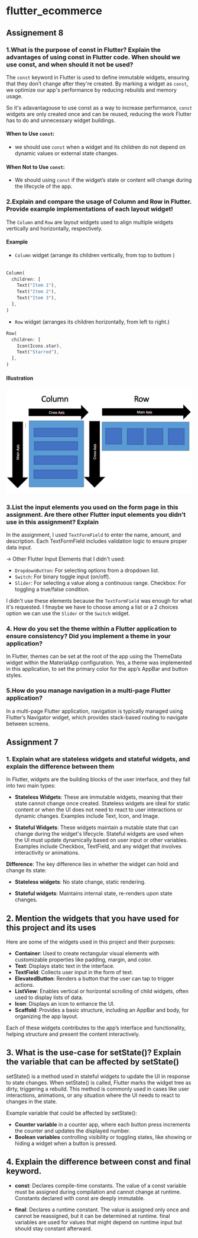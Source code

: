 # flutter_ecommerce

## Assignement 8

### 1.What is the purpose of const in Flutter? Explain the advantages of using const in Flutter code. When should we use const, and when should it not be used?

The `const` keyword in Flutter is used to define immutable widgets, ensuring that they don’t change after they're created. By marking a widget as `const`, we optimize our app's performance by reducing rebuilds and memory usage.

So it's adavantagouse to use const as a way to increase performance, `const` widgets are only created once and can be reused, reducing the work Flutter has to do and unnecessary widget buildings.

#### When to Use `const`:

- we should use `const` when a widget and its children do not depend on dynamic values or external state changes.

#### When Not to Use `const`:

- We should using `const` if the widget’s state or content will change during the lifecycle of the app.


### 2.Explain and compare the usage of Column and Row in Flutter. Provide example implementations of each layout widget!

The `Column` and `Row` are layout widgets used to align multiple widgets vertically and horizontally, respectively.

#### Example

- `Column` widget (arrange its children vertically, from top to bottom )

```dart

Column(
  children: [
    Text("Item 1"),
    Text("Item 2"),
    Text("Item 3"),
  ],
)
```

- `Row` widget (arranges its children horizontally, from left to right.)

```dart
Row(
  children: [
    Icon(Icons.star),
    Text("Starred"),
  ],
)
```

#### Illustration

![alt text](1_3fFhf0jp9KfulswqM4HbRA.png)

### 3.List the input elements you used on the form page in this assignment. Are there other Flutter input elements you didn’t use in this assignment? Explain

In the assignment, I used `TextFormField` to enter the name, amount, and description. Each TextFormField includes validation logic to ensure proper data input.

-> Other Flutter Input Elements that I didn't used:

- `DropdownButton`: For selecting options from a dropdown list.
- `Switch`: For binary toggle input (on/off).
- `Slider`: For selecting a value along a continuous range.
    Checkbox: For toggling a true/false condition.

I didn't use these elements because the `TextFormField` was enough for what it's requested. I fmaybe we have to choose among a list or a 2 choices option we can use the `Slider` or the `Switch` widget.

### 4. How do you set the theme within a Flutter application to ensure consistency? Did you implement a theme in your application?

In Flutter, themes can be set at the root of the app using the ThemeData widget within the MaterialApp configuration. Yes, a theme was implemented in this application, to set the primary color for the app’s AppBar and button styles.

### 5.How do you manage navigation in a multi-page Flutter application?

In a multi-page Flutter application, navigation is typically managed using Flutter’s Navigator widget, which provides stack-based routing to navigate between screens.

## Assignment 7

### 1. Explain what are stateless widgets and stateful widgets, and explain the difference between them

In Flutter, widgets are the building blocks of the user interface, and they fall into two main types:

- **Stateless Widgets**: These are immutable widgets, meaning that their state cannot change once created. Stateless widgets are ideal for static content or when the UI does not need to react to user interactions or dynamic changes. Examples include Text, Icon, and Image.

- **Stateful Widgets**: These widgets maintain a mutable state that can change during the widget's lifecycle. Stateful widgets are used when the UI must update dynamically based on user input or other variables. Examples include Checkbox, TextField, and any widget that involves interactivity or animations.

**Difference**: The key difference lies in whether the widget can hold and change its state:

- **Stateless widgets**: No state change, static rendering.

- **Stateful widgets**: Maintains internal state, re-renders upon state changes.

## 2. Mention the widgets that you have used for this project and its uses

Here are some of the widgets used in this project and their purposes:

- **Container**: Used to create rectangular visual elements with customizable properties like padding, margin, and color.
- **Text**: Displays static text in the interface.
- **TextField**: Collects user input in the form of text.
- **ElevatedButton**: Renders a button that the user can tap to trigger actions.
- **ListView**: Enables vertical or horizontal scrolling of child widgets, often used to display lists of data.
- **Icon**: Displays an icon to enhance the UI.
- **Scaffold**: Provides a basic structure, including an AppBar and body, for organizing the app layout.

Each of these widgets contributes to the app’s interface and functionality, helping structure and present the content interactively.

## 3. What is the use-case for setState()? Explain the variable that can be affected by setState()

setState() is a method used in stateful widgets to update the UI in response to state changes. When setState() is called, Flutter marks the widget tree as dirty, triggering a rebuild. This method is commonly used in cases like user interactions, animations, or any situation where the UI needs to react to changes in the state.

Example variable that could be affected by setState():

- **Counter variable** in a counter app, where each button press increments the counter and updates the displayed number.
- **Boolean variables** controlling visibility or toggling states, like showing or hiding a widget when a button is pressed.

## 4. Explain the difference between const and final keyword.

- **const**: Declares compile-time constants. The value of a const variable must be assigned during compilation and cannot change at runtime. Constants declared with const are deeply immutable.

- **final**: Declares a runtime constant. The value is assigned only once and cannot be reassigned, but it can be determined at runtime. final variables are used for values that might depend on runtime input but should stay constant afterward.
